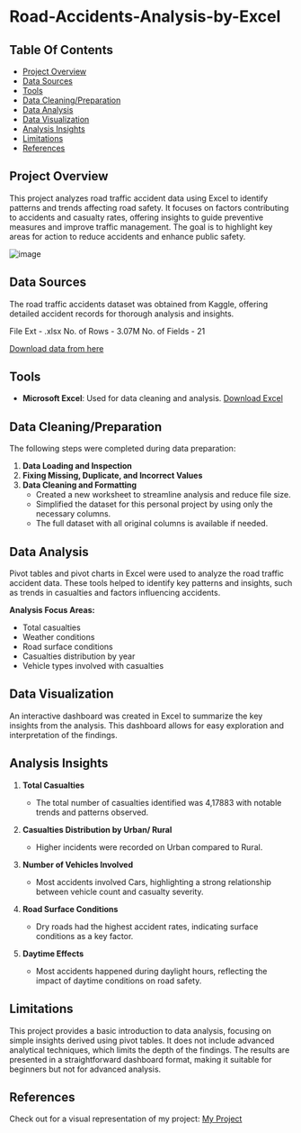 # Road-Accidents-Analysis-by-Excel

## Table Of Contents

- [Project Overview](#project-overview)
- [Data Sources](#data-sources)
- [Tools](#tools)
- [Data Cleaning/Preparation](#data-cleaningpreparation)
- [Data Analysis](#data-analysis)
- [Data Visualization](#data-visualization)
- [Analysis Insights](#analysis-insights)
- [Limitations](#limitations)
- [References](#references)

## Project Overview

This project analyzes road traffic accident data using Excel to identify patterns and trends affecting road safety. It focuses on factors contributing to accidents and casualty rates, offering insights to guide preventive measures and improve traffic management. The goal is to highlight key areas for action to reduce accidents and enhance public safety.


![image](https://github.com/user-attachments/assets/d30c8505-64e3-4a7a-8577-d10c833f9b2f)


## Data Sources

The road traffic accidents dataset was obtained from Kaggle, offering detailed accident records for thorough analysis and insights. 

File Ext - .xlsx
No. of Rows - 3.07M
No. of Fields - 21

[Download data from here](https://www.kaggle.com/code/mohamedfaisvk/road-traffic-accidents-severity-classifier/input)

## Tools

- **Microsoft Excel**: Used for data cleaning and analysis. [Download Excel](https://www.microsoft.com/en-in/microsoft-365/excel)

## Data Cleaning/Preparation

The following steps were completed during data preparation:  

1. **Data Loading and Inspection**  
2. **Fixing Missing, Duplicate, and Incorrect Values**  
3. **Data Cleaning and Formatting**  
   - Created a new worksheet to streamline analysis and reduce file size.  
   - Simplified the dataset for this personal project by using only the necessary columns.  
   - The full dataset with all original columns is available if needed.  

## Data Analysis

Pivot tables and pivot charts in Excel were used to analyze the road traffic accident data. These tools helped to identify key patterns and insights, such as trends in casualties and factors influencing accidents.

**Analysis Focus Areas:**  
- Total casualties    
- Weather conditions  
- Road surface conditions  
- Casualties distribution by year 
- Vehicle types involved with casualties  

## Data Visualization

An interactive dashboard was created in Excel to summarize the key insights from the analysis. This dashboard allows for easy exploration and interpretation of the findings.  

## Analysis Insights

1. **Total Casualties**  
   - The total number of casualties identified was 4,17883 with notable trends and patterns observed.  

2. **Casualties Distribution by Urban/ Rural**  
   - Higher incidents were recorded on Urban compared to Rural.  

3. **Number of Vehicles Involved**  
   - Most accidents involved Cars, highlighting a strong relationship between vehicle count and casualty severity.  


4. **Road Surface Conditions**  
   - Dry roads had the highest accident rates, indicating surface conditions as a key factor.  


5. **Daytime Effects**  
   - Most accidents happened during daylight hours, reflecting the impact of daytime conditions on road safety.  



## Limitations

This project provides a basic introduction to data analysis, focusing on simple insights derived using pivot tables. It does not include advanced analytical techniques, which limits the depth of the findings. The results are presented in a straightforward dashboard format, making it suitable for beginners but not for advanced analysis. 

## References
Check out for a visual representation of my project: [My Project](https://docs.google.com/spreadsheets/d/1R_uaoZL18nRbqC_MULVne90h3SdRbAyn/edit?usp=sharing&ouid=109131829012570108078&rtpof=true&sd=true)


